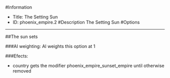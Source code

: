 #Information
 - Title: The Setting Sun
 - ID: phoenix_empire.2
#Description
The Setting Sun
#Options

___
##The sun sets

###AI weighting:
AI weights this option at 1


###Efects:<ul><li>country gets the modifier phoenix_empire_sunset_empire until otherwise removed</li></ul>

